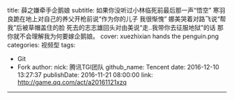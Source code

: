 title: 薛之嫌牵手企鹅娘
subtitle: 如果你没听过小林临死前最后那一声“悟空” 寒羽良跪在地上对自己的养父开枪前说“作为你的儿子 我很惭愧” 娜美哭着对路飞说“帮我”后被草帽盖住的脸 死去的志志雄回头对由美说“走..我带你去征服地狱”的话 那你就不会理解我为何要嫁企鹅娘。
cover: xuezhixian hands the penguin.png
categories: 视频型
tags:
  - Git
  - Fork
author:
  nick: 腾讯TGI团队
  github_name: Tencent
date: 2016-12-10 13:27:37
publishDate: 2016-11-21 08:00:00
link: http://game.qq.com/act/a20161121xzq
---

<!-- more -->
